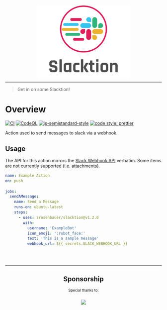 <div>
    <p align="center">
        <img src="/logo.png" align="center" width="300" />
    </p>
    <hr>
</div>

> Get in on some Slacktion!

# Overview

[![CI](https://github.com/zrosenbauer/action-slack/actions/workflows/ci.yaml/badge.svg)](https://github.com/zrosenbauer/action-slack/actions/workflows/ci.yaml)
[![CodeQL](https://github.com/zrosenbauer/action-slack/actions/workflows/codeql-analysis.yml/badge.svg)](https://github.com/zrosenbauer/action-slack/actions/workflows/codeql-analysis.yml)
[![js-semistandard-style](https://img.shields.io/badge/code%20style-semistandard-brightgreen.svg?style=flat-square)](https://github.com/standard/semistandard)
[![code style: prettier](https://img.shields.io/badge/code_style-prettier-ff69b4.svg?style=flat-square)](https://github.com/prettier/prettier)

Action used to send messages to slack via a webhook.

## Usage

The API for this action mirrors the [Slack Webhook API](https://api.slack.com/methods/chat.postMessage) verbatim. Some items are not currently supported (i.e. attachments).

```yaml
name: Example Action
on: push

jobs:
  sendAMessage:
    name: Send a Message
    runs-on: ubuntu-latest
    steps:
      - uses: zrosenbauer/slacktion@v1.2.0
        with:
          username: 'ExampleBot'
          icon_emoji: ':robot_face:'
          text: 'This is a sample message'
          webhook_url: ${{ secrets.SLACK_WEBHOOK_URL }}
```

<br>
<br>
<hr>
<div align="center">
      <h2>Sponsorship</h1>
      <sup>Special thanks to:</sup>
      <br>
      <br>
      <a href="https://joggr.io">
      <img src="https://storage.googleapis.com/joggr-public-assets/logos/logo.png" width="160"/>
      </a>
</div>
